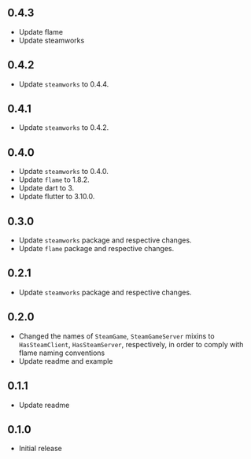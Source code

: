 ## 0.4.3

- Update flame
- Update steamworks

## 0.4.2

- Update `steamworks` to 0.4.4.

## 0.4.1

- Update `steamworks` to 0.4.2.

## 0.4.0

- Update `steamworks` to 0.4.0.
- Update `flame` to 1.8.2.
- Update dart to 3.
- Update flutter to 3.10.0.

## 0.3.0

- Update `steamworks` package and respective changes.
- Update `flame` package and respective changes.

## 0.2.1

- Update `steamworks` package and respective changes.

## 0.2.0

- Changed the names of `SteamGame`, `SteamGameServer` mixins to `HasSteamClient`, `HasSteamServer`, respectively, in order to comply with flame naming conventions
- Update readme and example

## 0.1.1

- Update readme

## 0.1.0

- Initial release
